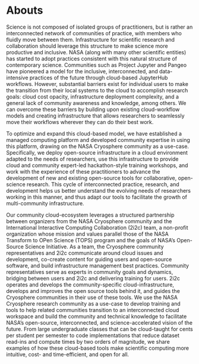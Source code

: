 
# Abouts

Science is not composed of isolated groups of practitioners, but is rather an interconnected network of communities of practice, with members who fluidly move between them. Infrastructure for scientific research and collaboration should leverage this structure to make science more productive and inclusive. NASA (along with many other scientific entities) has started to adopt practices consistent with this natural structure of contemporary science. Communities such as Project Jupyter and Pangeo have pioneered a model for the inclusive, interconnected, and data-intensive practices of the future through cloud-based JupyterHub workflows. However, substantial barriers exist for individual users to make the transition from their local systems to the cloud to accomplish research goals: cloud cost opacity, infrastructure deployment complexity, and a general lack of community awareness and knowledge, among others. We can overcome these barriers by building upon existing cloud-workflow models and creating infrastructure that allows researchers to seamlessly move their workflows wherever they can do their best work.

To optimize and expand this cloud-based model, we have established a managed computing platform and developed community expertise in using this platform, drawing on the NASA Cryosphere community as a use-case. Specifically, we deploy open-source infrastructure in a cloud environment adapted to the needs of researchers, use this infrastructure to provide cloud and community expert-led hackathon-style training workshops, and work with the experience of these practitioners to advance the development of new and existing open-source tools for collaborative, open-science research. This cycle of interconnected practice, research, and development helps us better understand the evolving needs of researchers working in this manner, and thus adapt our tools to facilitate the growth of multi-community infrastructure.

Our community cloud-ecosystem leverages a structured partnership between organizers from the NASA Cryosphere community and the International Interactive Computing Collaboration (2i2c) team, a non-profit organization whose mission and values parallel those of the NASA Transform to OPen Science (TOPS) program and the goals of NASA’s Open-Source Science Initiative. As a team, the Cryosphere community representatives and 2i2c communicate around cloud issues and development, co-create content for guiding users and open-source software, and build infrastructure management best practices. Community representatives serve as experts in community goals and dynamics, bridging between users and 2i2c and delivering training for users. 2i2c operates and develops the community-specific cloud-infrastructure, develops and improves the open source tools behind it, and guides the Cryosphere communities in their use of these tools. We use the NASA Cryosphere research community as a use-case to develop training and tools to help related communities transition to an interconnected cloud workspace and build the community and technical knowledge to facilitate NASA’s open-source, interconnected, and science-accelerated vision of the future. From large undergraduate classes that can be cloud-taught for cents per student per semester to code implementations that reduce dataset read-ins and compute times by two orders of magnitude, we share examples of how these cloud-based tools make scientific computing more intuitive, cost- and time-efficient, and open for all.